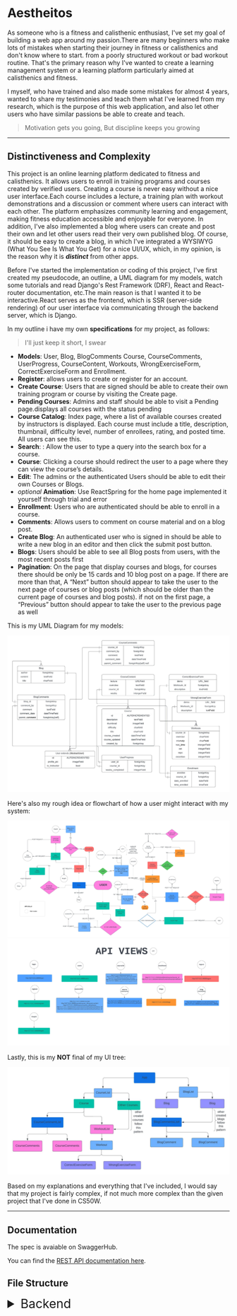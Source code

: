 # Aestheitos

As someone who is a fitness and calisthenic enthusiast, I've set my goal of building a web app around my passion.There are many beginners who make lots of mistakes when starting their journey in fitness or calisthenics and don't know where to start. from a poorly structured workout or bad workout routine. That's the primary reason why I've wanted to create a learning management system or a learning platform particularly aimed at calisthenics and fitness.

I myself, who have trained and also made some mistakes for almost 4 years, wanted to share my testimonies and teach them what I've learned from my research, which is the purpose of this web application, and also let other users who have similar passions be able to create and teach.

> Motivation gets you going, But discipline keeps you growing

---

## Distinctiveness and Complexity

This project is an online learning platform dedicated to fitness and calisthenics. It allows users to enroll in training programs and courses created by verified users. Creating a course is never easy without a nice user interface.Each course includes a lecture, a training plan with workout demonstrations and a discussion or comment where users can interact with each other. The platform emphasizes community learning and engagement, making fitness education accessible and enjoyable for everyone. In addition, I've also implemented a blog where users can create and post their own and let other users read their very own published blog. Of course, it should be easy to create a blog, in which I've integrated a WYSIWYG (What You See Is What You Get) for a nice UI/UX, which, in my opinion, is the reason why it is ***distinct*** from other apps.

Before I've started the implementation or coding of this project, I've first created my pseudocode, an outline, a UML diagram for my models, watch some tutorials and read Django's Rest Framework (DRF), React and React-router documentation, etc.The main reason is that I wanted it to be interactive.React serves as the frontend, which is SSR (server-side rendering) of our user interface via communicating through the backend server, which is Django.

In my outline i have my own **specifications** for my project, as follows:

> I'll just keep it short, I swear

- **Models**: User, Blog, BlogComments Course, CourseComments, UserProgress, CourseContent, Workouts, WrongExerciseForm, CorrectExerciseForm and Enrollment.
- **Register**: allows users to create or register for an account.
- **Create Course**: Users that are signed should be able to create their own training program or course by visiting the Create page.
- **Pending Courses**: Admins and staff should be able to visit a Pending page.displays all courses with the status pending
- **Course Catalog**: Index page, where a list of available courses created by instructors is displayed. Each course must include a title, description, thumbnail, difficulty level, number of enrollees, rating, and posted time. All users can see this.
- **Search**: :  Allow the user to type a query into the search box for a course.
- **Course**: Clicking a course should redirect the user to a page where they can view the course’s details.
- **Edit**: The admins or the authenticated Users should be able to edit their own Courses or Blogs.
- *optional* **Animation**: Use ReactSpring for the home page implemented it yourself through trial and error
- **Enrollment**: Users who are authenticated should be able to enroll in a course.
- **Comments**: Allows users to comment on course material and on a blog post.
- **Create Blog**: An authenticated user who is signed in should be able to write a new blog in an editor and then click the submit post button.
- **Blogs**: Users should be able to see all Blog posts from users, with the most recent posts first
- **Pagination**: On the page that display courses and blogs, for courses there should be only be 15 cards and 10 blog post on a page. If there are more than that, A “Next” button should appear to take the user to the next page of courses or blog posts (which should be older than the current page of courses and blog posts). if not on the first page, a “Previous” button should appear to take the user to the previous page as well

This is my UML Diagram for my models:

![UML diagram of my Django model that i've created in lucidchart](/images/images/Capstone.jpeg)
  
Here's also my rough idea or flowchart of how a user might interact with my system:

![Flowchart of my LMS that i've created in lucidchart](/images/images/APP%20FLOW%20-%20UI%20FLOW.jpeg)
![Flowchart of my LMS that i've created in lucidchart](/images/images/APP%20FLOW%20-%20UI%20FLOW-2.jpeg)

Lastly, this is my **NOT** final of my UI tree:

![UI TREE of my Frontend that i've created in lucidchart](/images/images/Capstone%20UI%20TREE%20-%20hiearchy%20(React).jpeg)

Based on my explanations and everything that I've included, I would say that my project is fairly complex, if not much more complex than the given project that I've done in CS50W.

---

## Documentation

The spec is avaiable on SwaggerHub.

You can find the [REST API documentation here](https://app.swaggerhub.com/apis-docs/jerichokunserrano_gmail.com/AestheitosLMS/1.0.0).

## File Structure

<!-- markdownlint-disable MD033 -->
<details>

<summary style="font-size: 2em"> Backend </summary>

The Django Rest Framework makes it easier for us to design an API for CRUD (Create, Read, Update and Delete) operations.

## learn app

```None
learn
├── __pycache__
├──  migrations
├──  __init__.py 
├──  .gitignore 
├──  admin.py
├──  apps.py 
├──  custom_serializer.py
├──  helpers.py
├──  models.py
├──  serializers.py
├──  test_api.py
├──  test_api2.py
├──  test_models.py
├──  urls.py
└──  views.py
```

### `.gitignore`

Tells Git don't track files in here to be pushed.

### `admin.py`

Register models for Django's admin interface

```python
# existing code

admin.site.register(User)
admin.site.register(UserProgress)
admin.site.register(Course)
admin.site.register(CourseContent)
admin.site.register(CourseRating)
admin.site.register(CourseComments)

# existing code
```

### `custom_serializer.py`

A mock or custom serializer that is only for documentation purposes ( django spectacular ).

```python
# existing code

class LoginCustomSerializer(serializers.ModelSerializer):
    class Meta:
        model = User
        fields = ["username", "password"]

# existing code
```

### `helpers.py`

Helper Functions for Authentication, Lookup, and Custom Mixin, which are just overriden methods (polymorphism) to be used for inheritance

```python
# existing code

def user_authentication(request):
    """
    Validating token for authentication purposes.
    Ensure that the user is logged in.

    return user instance
    """

    token = request.COOKIES.get("jwt")

    if not token:
        raise AuthenticationFailed("Unauthenticated!")

    try:
        payload = jwt.decode(token, key="secret", algorithms=["HS256"])
    except jwt.ExpiredSignatureError:
        raise AuthenticationFailed("Unauthenticated!")

    user = User.objects.filter(id=payload["id"]).first()

    return user

def is_valid_ownership(user, course_id):
    """
    we check if this course belongs to the instructor(creator of the course)
    """
    # existing code...

class CreateAPIMixin(CreateModelMixin):
    """
    Apply this mixin for APIView that requires authentication before creating
    This is to override exisitng create method (Polymorphism).
    """

    def perform_create(self, serializer):
        user = user_authentication(self.request)

        # checking for additional arguements i.e pk so that our method will be flexible/ resuable for different serializers
        parameters = inspect.signature(serializer.save_with_auth_user).parameters
        if "pk" in parameters:
            try:
                serializer.save_with_auth_user(user, self.kwargs["pk"])
            except KeyError:
                serializer.save_with_auth_user(user, None)
        else:
            serializer.save_with_auth_user(user)

# existing code
```

### `models.py`

Django Models, or entities in the database, also created a custom method such as

```python
delete_with_auth_user(self, user):
    # if instance is not created by user 
    # raises an authentication failed
```

for instances that were only deleted by their creator.

```python
# existing code

class User(AbstractUser):
    # existing code

# other code

class Course(models.Model):
    """
    Represents a course in the learning platform.
    """

    STATUS_CHOICES = [
        ("P", "Pending"),
        ("A", "Approved"),
        ("R", "Rejected"),
    ]

    DIFFICULTY_CHOICES = [
        ("BG", "Beginner"),
        ("IN", "Intermediate"),
        ("AD", "Advanced"),
    ]
    title = models.CharField(max_length=100)
    description = models.TextField()
    thumbnail = models.ImageField(upload_to="images/", null=True, blank=True)
    difficulty = models.CharField(max_length=2, choices=DIFFICULTY_CHOICES)
    course_created = models.DateTimeField(auto_now_add=True)
    course_updated = models.DateTimeField(auto_now_add=True)
    created_by = models.ForeignKey(
        "User", on_delete=models.CASCADE, related_name="creator"
    )
    status = models.CharField(max_length=1, choices=STATUS_CHOICES, default="P")

    def __str__(self):
        return f"( id: {self.id}) Course: {self.title}. By {self.created_by.username}"

    def delete_with_auth_user(self, user):
        if self.created_by != user:
            raise AuthenticationFailed("Not allowed to delete")
        self.delete()

    def course_rating_average(self):
        return self.course_rating.aggregate(Avg('rating'))['rating__avg']

# existing code

```

### `serializers.py`

> Serializers allow complex data such as querysets and model instances to be converted to native Python datatypes that can then be easily rendered into JSON, XML or other content types. Serializers also provide deserialization, allowing parsed data to be converted back into complex types, after first validating the incoming data.
> The ModelSerializer class provides a shortcut that lets you automatically create a Serializer class with fields that correspond to the Model fields. - [**Django Rest Framework**](https://www.django-rest-framework.org/api-guide/serializers/#modelserializer)

In addition, I have created my own save method, which is similar to the delete method in `models.py`, i.e.

```python
def save_with_auth_user(self, user, pk, update=False):

    if self.instance.course.created_by != user:
        raise AuthenticationFailed("Not allowed to modify")
    self.save()
```

An example is that before saving the data, the function will first check if this instance belongs to the user and raise an authentication failure if not.

```python
# existing code

class UserSerializer(ModelSerializer):
    class Meta:
        model = User
        fields = "__all__"
        extra_kwargs = {"password": {"write_only": True}}

    # hashes password
    def create(self, validated_data):
        password = validated_data.pop("password", None)
        instance = self.Meta.model(**validated_data)
        if password is not None:
            instance.set_password(password)
        instance.save()
        return instance

# other code

class CourseSerializer(ModelSerializer):
    average_rating = serializers.SerializerMethodField()
    class Meta:
        model = Course
        fields = "__all__"
        read_only_fields = ["created_by"]

    def save_with_auth_user(self, user, pk, update=False):

        if update:

            if "status" in self.validated_data and not user.is_staff:
                raise AuthenticationFailed("Only staff can change the status")

            if not user.is_superuser and self.instance.created_by != user:
                raise AuthenticationFailed("Not allowed to modify")

            self.save()
            return
        self.save(created_by=user)

    def get_average_rating(self, obj) -> float:
        return obj.course_rating_average()

# existing code
```

### `test_api.py`

Client testing is an important part of ensuring clients are able to perform certain operations.
This file contains test cases. utilizing the [DRF's API test cases](https://www.django-rest-framework.org/api-guide/testing/#api-test-cases)

```python
# existing code

class RegisterAPITestCase(APITestCase):
    def test_create_account(self):
        """
        Ensure we can create a new account object.
        """

# other code

class CourseDetailAPITestCase(APITestCase):

    def setUp(self):
        user = User.objects.create_user(username="testuser", password="secret")
        Course.objects.create(
            title="set up",
            description="nothing",
            difficulty="BG",
            thumbnail="images/images/skillz.jpg",
            created_by=user,
        )
        # exisitng code...

     def test_retrieve_course(self):
        """
        Ensure we can retreive a course instance
        """

        client = APIClient(enforce_csrf_checks=True)
        response1 = client.get(reverse("learn:course-detail", args=[1]))
        response2 = client.get(reverse("learn:course-detail", args=[2]))
        response3 = client.get(reverse("learn:course-detail", args=[3]))
        self.assertEqual(response1.status_code, status.HTTP_200_OK)
        self.assertEqual(response2.status_code, status.HTTP_200_OK)
        self.assertEqual(response3.status_code, status.HTTP_404_NOT_FOUND)

    def test_update_course(self):
        """
        Ensure we can update a course instance
        """

        # test update instance with unauthenticated client
        response = self.unauthenticated_client.put(
            reverse("learn:course-detail", args=[1]),
            {
                "title": "test unauth",
                "description": "test unauth",
                "difficulty": "AD",
            },
            format="json",
        )
        self.assertEqual(response.status_code, status.HTTP_403_FORBIDDEN)
    
    # existing code
```

### `test_api2.py`

This is just an extension for ```test_api.py```, which continues the remaining API testing.

```python
# exisiting code

class BlogListAPITestCase(APITestCase):

    def setUp(self):
        self.user = User.objects.create_user(username="testuser", password="secret")
        self.user_2 = User.objects.create_user(username="testuser2", password="secret")

        Blog.objects.create(
            title="test blog",
            content="idk there's no content yet lorem ipsum blah blah blah blah blah blah",
            author=self.user,
        )

        self.authenticated_client = APIClient(enforce_csrf_checks=True)
        self.authenticated_client_2 = APIClient(enforce_csrf_checks=True)
        self.unauthenticated_client = APIClient(enforce_csrf_checks=True)

        # existing code....

    def test_retrieve_blog_list(self):
    """
    Ensure we can retrieve list of blogs
    """
    client = APIClient(enforce_csrf_checks=True)

    response = client.get(reverse("learn:blog-list"))

    self.assertEqual(response.status_code, status.HTTP_200_OK)
    self.assertEqual(len(response.data), 1)
    self.assertIn("test", response.data[0]["title"])

# existing code
```

### `test_models.py`

Django Testing: Ensure that Django models or databases work correctly as intended using assertions.

```python
# other code

class EnrollmentTestCase(TestCase):
    def setUp(self):
        self.user = User.objects.create(username="testuser")
        self.user2 = User.objects.create(username="testuser123")

        self.course = Course.objects.create(title="Test Course", created_by=self.user)
        self.enrollment = Enrollment.objects.create(user=self.user2, course=self.course)

    def test_user_enrollment(self):
        self.assertEqual(self.enrollment.user, self.user2)

    def test_course_enrollment(self):
        self.assertEqual(self.enrollment.course, self.course)

    def test_date_enrolled(self):
        self.assertIsInstance(self.enrollment.date_enrolled, datetime)

    def test_related_names(self):
        self.assertIn(self.enrollment, self.user2.enrollee.all())
        self.assertIn(self.enrollment, self.course.enrolled.all())

    def test_enrollment_without_user(self):
        with self.assertRaises(IntegrityError):
            Enrollment.objects.create(user=None, course=self.course)

    def test_enrollment_without_course(self):
        with self.assertRaises(IntegrityError):
            Enrollment.objects.create(user=self.user2, course=None)

# existing code
```

### `urls.py`

This contains all of our endpoints for the generic views that are in the ```views.py```.
The as_view():
> Store the original class on the view function.
>This allows us to discover information about the view when we do URL reverse lookups. Used for breadcrumb generation.

In simpler terms, the as_view() method is used with class-based views. This method converts a class into a view function that can be called when processing a request.

```python
# existing code

app_name = "learn"
urlpatterns = [

    # API CALLS
    path("register", RegisterView.as_view(), name="register"),
    path("login", LoginView.as_view(), name="login"),
    path("logout", LogoutView.as_view(), name="logout"),
    path("user/courses/progress", UserProgressList.as_view(), name="progress-list"),
    path("user/course/<int:pk>/progress", UserProgressDetail.as_view(), name="progress-detail"),
    path('courses', CourseList.as_view(), name='course-list'),
    path('course/<int:pk>/rate', CourseRatingView.as_view(), name="course-rating"),
    path('course/<int:pk>', CourseDetail.as_view(), name='course-detail'),
    path('course/<int:pk>/course-content', CourseContentDetail.as_view(), name='course-content'),
    path('workouts/course/<int:pk>', WorkoutList.as_view(), name="course-workout-list"),
    path('workout/<int:pk>/course', WorkoutDetail.as_view(), name="course-workout-detail"),
    # other route

]
```

### `views.py`

Last but not least, well, it's the main dish of our backend.
I've started coding with APIView, but I was repeating myself with the same operation for CRUD, and the code was very verbose, as it was very tedious to do.
in which I've decided to refactor it and use generic views as they are perfect for the CRUD pattern and applying the DRY (Don't Repeat Yourself) principle. though some exceptions are the register, login, and logout.

```python

class RegisterView(APIView):
    """
    Creates a newly Account
    """
    @extend_schema(request=UserSerializer, responses=UserSerializer)
    def post(self, request):
        serializer = UserSerializer(data=request.data)
        serializer.is_valid(raise_exception=True)
        serializer.save()
        return Response(serializer.data)

# other code

class CourseList(CreateAPIMixin, generics.ListCreateAPIView):
    """
    List all courses, or create a new course.
    """

    serializer_class = CourseSerializer
    queryset = Course.objects.all()


class CourseDetail(
    UpdateAPIMixin, DeleteAPIMixin, generics.RetrieveUpdateDestroyAPIView
):
    """
    Retrieve, update or delete a course instance
    """

    queryset = Course.objects.all()
    serializer_class = CourseSerializer

# existing code
```

</details>
